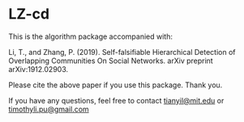 # LZ-cd

This is the algorithm package accompanied with:

Li, T., and Zhang, P. (2019). Self-falsifiable Hierarchical Detection of Overlapping Communities On Social 	Networks. arXiv preprint arXiv:1912.02903.

Please cite the above paper if you use this package. Thank you.

If you have any questions, feel free to contact tianyil@mit.edu or timothyli.pu@gmail.com
